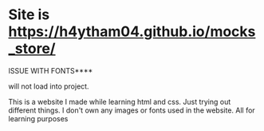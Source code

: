 # **Site is https://h4ytham04.github.io/mocks_store/**

ISSUE WITH FONTS**** 

will not load into project.

This is a website I made while learning html and css. Just trying out different things. I don't own any images or fonts used in the website. All for learning purposes
